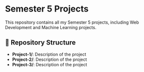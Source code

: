 # Semester 5 Projects  

This repository contains all my Semester 5 projects, including Web Development and Machine Learning projects.

## 📂 Repository Structure  

- **Project-1/**: Description of the project  
- **Project-2/**: Description of the project  
- **Project-3/**: Description of the project  

